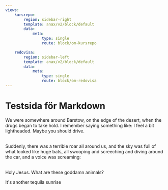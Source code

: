 ```yaml
---
views:
    kursrepo:
        region: sidebar-right
        template: anax/v2/block/default
        data:
            meta:
                type: single
                route: block/om-kursrepo

    redovisa:
        region: sidebar-left
        template: anax/v2/block/default
        data:
            meta:
                type: single
                route: block/om-redovisa
---
```


Testsida för Markdown
=====================

<p id="text">
We were somewhere around Barstow, on the edge of the desert, when the drugs began to take hold. I remember saying something like:
I feel a bit lightheaded. Maybe you should drive.<br>

<br>Suddenly, there was a terrible roar all around us, and the sky was full of what looked like huge bats, all swooping and screeching and diving around the car, and a voice was screaming:<br>

<br>Holy Jesus. What are these goddamn animals?<br>
</p>

<div id="gradient">It's another tequila sunrise</div>

<div id="boxA"></div>
<div id="boxB"></div>
<div id="boxC"></div>

<span style="font-size: 3em; color: Tomato;">
  <i class="fas fa-igloo"></i>
</span>

<span style="font-size: 48px; color: Dodgerblue;">
  <i class="fas fa-igloo"></i>
</span>

<span style="font-size: 3rem;">
  <span style="color: Mediumslateblue;">
  <i class="fas fa-igloo"></i>
  </span>
</span>
